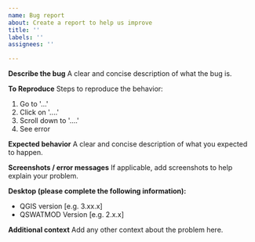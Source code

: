 ```yaml
---
name: Bug report
about: Create a report to help us improve
title: ''
labels: ''
assignees: ''

---
```


**Describe the bug**
A clear and concise description of what the bug is.

**To Reproduce**
Steps to reproduce the behavior:
1. Go to '...'
2. Click on '....'
3. Scroll down to '....'
4. See error

**Expected behavior**
A clear and concise description of what you expected to happen.

**Screenshots / error messages**
If applicable, add screenshots to help explain your problem.

**Desktop (please complete the following information):**
 - QGIS version [e.g. 3.xx.x]
 - QSWATMOD Version [e.g. 2.x.x]


**Additional context**
Add any other context about the problem here.

